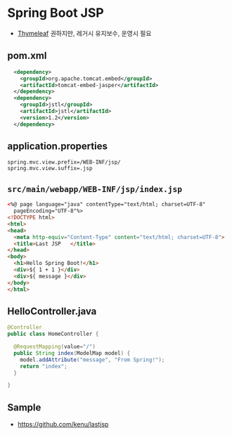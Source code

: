 # Spring Boot JSP
- [Thymeleaf](/mib/spring/thymeleaf) 권하지만, 레거시 유지보수, 운영시 필요

## pom.xml
```xml
  <dependency>
    <groupId>org.apache.tomcat.embed</groupId>
    <artifactId>tomcat-embed-jasper</artifactId>
  </dependency>
  <dependency>
    <groupId>jstl</groupId>
    <artifactId>jstl</artifactId>
    <version>1.2</version>
  </dependency>
```

## application.properties
```
spring.mvc.view.prefix=/WEB-INF/jsp/
spring.mvc.view.suffix=.jsp
```

## `src/main/webapp/WEB-INF/jsp/index.jsp`
```html
<%@ page language="java" contentType="text/html; charset=UTF-8"
  pageEncoding="UTF-8"%>
<!DOCTYPE html>
<html>
<head>
  <meta http-equiv="Content-Type" content="text/html; charset=UTF-8">
  <title>Last JSP	</title>
</head>
<body>
  <h1>Hello Spring Boot!</h1>
  <div>${ 1 + 1 }</div>
  <div>${ message }</div>
</body>
</html>
```

## HelloController.java
```java
@Controller
public class HomeController {

  @RequestMapping(value="/")
  public String index(ModelMap model) {
    model.addAttribute("message", "From Spring!");
    return "index";
  }

}
```

## Sample
- https://github.com/kenu/lastjsp
